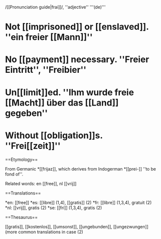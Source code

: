 /[[Pronunciation guide|frai]]/, ''adjective'' '''(de)'''

# Not [[imprisoned]] or [[enslaved]]. ''ein freier [[Mann]]''
# No [[payment]] necessary. ''Freier Eintritt'', ''Freibier''
# Un[[limit]]ed. ''Ihm wurde freie [[Macht]] über das [[Land]] gegeben''
# Without [[obligation]]s. ''Frei[[zeit]]''

==Etymology==

From Germanic *[[frijaz]], which derives from Indogerman *[[prei-]] ''to be fond of''.

Related words: en [[free]], nl [[vrij]]

==Translations==

*en: [[free]]
*es: [[libre]] (1,4), [[gratis]] (2)
*fr: [[libre]] (1,3,4), gratuit (2)
*nl: [[vrij]], gratis (2)
*se: [[fri]] (1,3,4), gratis (2)

==Thesaurus==

[[gratis]], [[kostenlos]], [[umsonst]], [[ungebunden]], [[ungezwungen]] (more common translations in case (2)